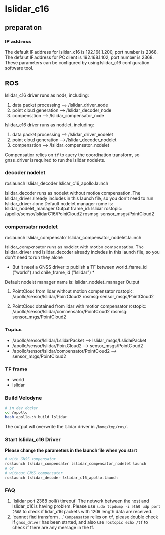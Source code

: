 
# lslidar_c16
## preparation
### IP address
The default IP address for lslidar_c16 is 192.168.1.200, port number is 2368. 
The defalut IP address for PC client is 192.168.1.102, port number is 2368.
These parameters can be configured by using lslidar_c16 configuration software tool.

## ROS
lslidar_c16 driver runs as node, including:
1. data packet processing --> /lslidar_driver_node
2. point cloud generation --> /lslidar_decoder_node
3. compensation --> /lslidar_compensator_node

lslidar_c16 driver runs as nodelet, including:
1. data packet processing --> /lslidar_driver_nodelet
2. point cloud generation --> /lslidar_decoder_nodelet
3. compensation --> /lslidar_compensator_nodelet
 
Compensation relies on `tf` to query the coordination transform, so gnss_driver is required to run the lslidar nodelets.
 
### decoder nodelet
roslaunch lslidar_decoder lslidar_c16_apollo.launch

lslidar_decoder runs as nodelet without motion compensation. The lslidar_driver already includes in this launch file, so you don't need to run lslidar_driver alone
Default nodelet manager name is: lslidar_nodelet_manager
Output
frame_id: lslidar
rostopic: /apollo/sensor/lslidarC16/PointCloud2
rosmsg: sensor_msgs/PointCloud2 

### compensator nodelet
roslaunch lslidar_compensator lslidar_compensator_nodelet.launch

lslidar_compensator runs as nodelet with motion compensation. The lslidar_driver amd lslidar_decoder already includes in this launch file, so you don't need to run they alone

* But it need a GNSS driver to publish a TF between world_frame_id ("world") and chile_frame_id ("lslidar") *

Default nodelet manager name is: lslidar_nodelet_manager
Output
1. PointCloud from lidar without motion compensator
	rostopic: /apollo/sensor/lslidar/PointCloud2
	rosmsg: sensor_msgs/PointCloud2 

2. PointCloud obtained from lidar with motion compensator
	rostopic: /apollo/sensor/lslidar/compensator/PointCloud2
	rosmsg: sensor_msgs/PointCloud2 


### Topics
* /apollo/sensor/lslidar/LslidarPacket --> lslidar_msgs/LslidarPacket
* /apollo/sensor/lslidar/PointCloud2 --> sensor_msgs/PointCloud2
* /apollo/sensor/lslidar/compensator/PointCloud2 --> sensor_msgs/PointCloud2
 
### TF frame
* world
* lslidar

### Build Velodyne

```bash 
# in dev docker
cd /apollo
bash apollo.sh build_lslidar
```
The output will overwrite the lslidar driver in `/home/tmp/ros/`.
 


### Start lslidar_c16 Driver
**Please change the parameters in the launch file when you start**
```bash
# with GNSS compensator
roslaunch lslidar_compensator lslidar_compensator_nodelet.launch
# or
# without GNSS compensator
roslaunch lslidar_decoder lslidar_c16_apollo.launch
```
 

### FAQ
1. 'lslidar port 2368 poll() timeout'
	The network between the host and lslidar_c16 is having problem. Please use `sudo tcpdump -i eth0 udp port 2368` to check if lidar_c16 packets with 1206 length data are received.
2. 'cannot find transform ...'
	`Compensaton` relies on `tf`, please double check if `gnss_driver` has been started, and also use `rostopic echo /tf` to check if there are any message in the tf.
 
